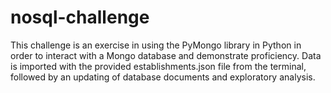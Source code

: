 # nosql-challenge

This challenge is an exercise in using the PyMongo library in Python in order to interact with a Mongo database and demonstrate proficiency.
Data is imported with the provided establishments.json file from the terminal, followed by an updating of database documents and exploratory analysis.
